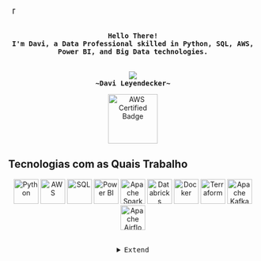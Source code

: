 <!-- Profile -->
<p align="left"><strong><samp>「</samp></strong></p>
<p align="center">
    <samp><br>
        <b>
            Hello There!
        <br>
            I'm Davi, a Data Professional skilled in Python, SQL, AWS, Power BI, and Big Data technologies.<br>
        </b>
    <br>
    <br>
    <img src="https://readme-typing-svg.herokuapp.com?font=Iosevka&size=16&color=6A0DAD&center=true&width=410&height=45&lines=Big+Data+Enthusiast">
    <br>
        <b>
        ~Davi Leyendecker~
        </b>
    <br>

<p align="center">
    <a href="https://www.credly.com/badges/cac3202a-1fc0-44e6-b637-622c75ab4a15" target="_blank">
        <img src="https://images.credly.com/size/340x340/images/00634f82-b07f-4bbd-a6bb-53de397fc3a6/image.png" alt="AWS Certified Badge" width="100" height="100">
    </a>
</p>

<!-- Technologies Section -->

## Tecnologias com as Quais Trabalho

<p align="center">
    <img alt="Python" height="50" width="50" src="https://www.pngitem.com/pimgs/m/78-786768_python-python-icon-png-transparent-png.png">
    <img alt="AWS" height="50" width="50" src="https://cdn-icons-png.flaticon.com/512/2504/2504946.png">
    <img alt="SQL" height="50" width="50" src="https://www.vecteezy.com/vector-art/378040-sql-vector-icon">
    <img alt="Power BI" height="50" width="50" src="https://cdn-icons-png.flaticon.com/512/5968/5968858.png">
    <img alt="Apache Spark" height="50" width="50" src="https://iconape.com/wp-content/uploads/2018/11/Apache-Spark-Logo-Icon.png">
    <img alt="Databricks" height="50" width="50" src="https://www.stickpng.com/img/icons-logos-emojis/tech-companies/databricks-full-logo">
    <img alt="Docker" height="50" width="50" src="https://cdn-icons-png.flaticon.com/512/919/919853.png">
    <img alt="Terraform" height="50" width="50" src="https://creazilla.com/nodes/3254445-terraform-icon-icon">
    <img alt="Apache Kafka" height="50" width="50" src="https://creazilla.com/nodes/3207476-apache-kafka-icon">
    <img alt="Apache Airflow" height="50" width="50" src="https://cdn-icons-png.flaticon.com/512/5968/5968858.png">
</p>



<br>

<details align="center">
<summary><samp>Extend</samp></summary>

<!-- Contact Me -->
<p align="center">
    <samp>
        <a href="https://www.linkedin.com/in/davileyendecker/"><img src="https://img.shields.io/badge/LinkedIn-0077B5?style=for-the-badge&logo=linkedin&logoColor=white"></a>
        <a href="mailto:seuemail@gmail.com"><img src="https://img.shields.io/badge/Gmail-D14836?style=for-the-badge&logo=gmail&logoColor=white"></a>
        <a href="https://wa.me/5521984232310"><img src="https://img.shields.io/badge/WhatsApp-25D366?style=for-the-badge&logo=whatsapp&logoColor=white" alt="WhatsApp"></a>
        <h2></h2> 
    </samp>
</p>
</details>
